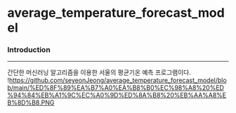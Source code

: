 # average_temperature_forecast_model


### Introduction

---

간단한 머신러닝 알고리즘을 이용한 서울의 평균기온 예측 프로그램이다.
!https://github.com/seyeonJeong/average_temperature_forecast_model/blob/main/%ED%8F%89%EA%B7%A0%EA%B8%B0%EC%98%A8%20%ED%94%84%EB%A1%9C%EC%A0%9D%ED%8A%B8%20%EB%AA%A8%EB%8D%B8.PNG
